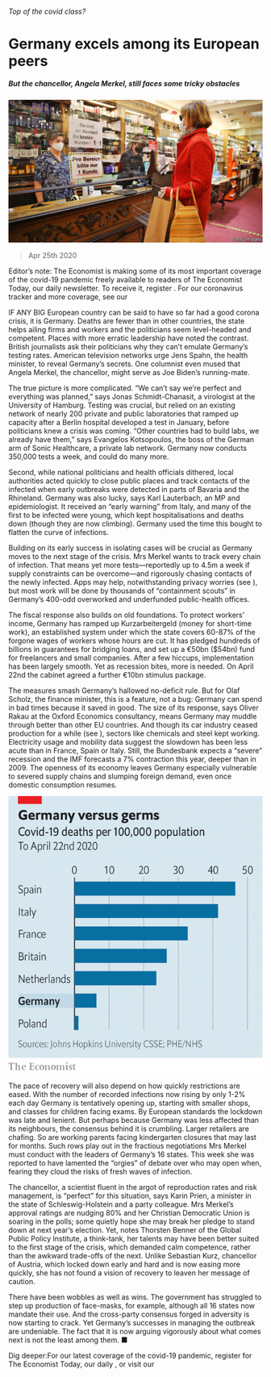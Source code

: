 ###### Top of the covid class?

# Germany excels among its European peers 

##### But the chancellor, Angela Merkel, still faces some tricky obstacles 

![image](images/20200425_EUP001_0.jpg) 

> Apr 25th 2020 

Editor’s note: The Economist is making some of its most important coverage of the covid-19 pandemic freely available to readers of The Economist Today, our daily newsletter. To receive it, register . For our coronavirus tracker and more coverage, see our 

IF ANY BIG European country can be said to have so far had a good corona crisis, it is Germany. Deaths are fewer than in other countries, the state helps ailing firms and workers and the politicians seem level-headed and competent. Places with more erratic leadership have noted the contrast. British journalists ask their politicians why they can’t emulate Germany’s testing rates. American television networks urge Jens Spahn, the health minister, to reveal Germany’s secrets. One columnist even mused that Angela Merkel, the chancellor, might serve as Joe Biden’s running-mate.

The true picture is more complicated. “We can’t say we’re perfect and everything was planned,” says Jonas Schmidt-Chanasit, a virologist at the University of Hamburg. Testing was crucial, but relied on an existing network of nearly 200 private and public laboratories that ramped up capacity after a Berlin hospital developed a test in January, before politicians knew a crisis was coming. “Other countries had to build labs, we already have them,” says Evangelos Kotsopoulos, the boss of the German arm of Sonic Healthcare, a private lab network. Germany now conducts 350,000 tests a week, and could do many more.


Second, while national politicians and health officials dithered, local authorities acted quickly to close public places and track contacts of the infected when early outbreaks were detected in parts of Bavaria and the Rhineland. Germany was also lucky, says Karl Lauterbach, an MP and epidemiologist. It received an “early warning” from Italy, and many of the first to be infected were young, which kept hospitalisations and deaths down (though they are now climbing). Germany used the time this bought to flatten the curve of infections.

Building on its early success in isolating cases will be crucial as Germany moves to the next stage of the crisis. Mrs Merkel wants to track every chain of infection. That means yet more tests—reportedly up to 4.5m a week if supply constraints can be overcome—and rigorously chasing contacts of the newly infected. Apps may help, notwithstanding privacy worries (see ), but most work will be done by thousands of “containment scouts” in Germany’s 400-odd overworked and underfunded public-health offices.

The fiscal response also builds on old foundations. To protect workers’ income, Germany has ramped up Kurzarbeitergeld (money for short-time work), an established system under which the state covers 60-87% of the forgone wages of workers whose hours are cut. It has pledged hundreds of billions in guarantees for bridging loans, and set up a €50bn ($54bn) fund for freelancers and small companies. After a few hiccups, implementation has been largely smooth. Yet as recession bites, more is needed. On April 22nd the cabinet agreed a further €10bn stimulus package.

The measures smash Germany’s hallowed no-deficit rule. But for Olaf Scholz, the finance minister, this is a feature, not a bug: Germany can spend in bad times because it saved in good. The size of its response, says Oliver Rakau at the Oxford Economics consultancy, means Germany may muddle through better than other EU countries. And though its car industry ceased production for a while (see ), sectors like chemicals and steel kept working. Electricity usage and mobility data suggest the slowdown has been less acute than in France, Spain or Italy. Still, the Bundesbank expects a “severe” recession and the IMF forecasts a 7% contraction this year, deeper than in 2009. The openness of its economy leaves Germany especially vulnerable to severed supply chains and slumping foreign demand, even once domestic consumption resumes.

![image](images/20200425_EUC297.png) 


The pace of recovery will also depend on how quickly restrictions are eased. With the number of recorded infections now rising by only 1-2% each day Germany is tentatively opening up, starting with smaller shops, and classes for children facing exams. By European standards the lockdown was late and lenient. But perhaps because Germany was less affected than its neighbours, the consensus behind it is crumbling. Larger retailers are chafing. So are working parents facing kindergarten closures that may last for months. Such rows play out in the fractious negotiations Mrs Merkel must conduct with the leaders of Germany’s 16 states. This week she was reported to have lamented the “orgies” of debate over who may open when, fearing they cloud the risks of fresh waves of infection.

The chancellor, a scientist fluent in the argot of reproduction rates and risk management, is “perfect” for this situation, says Karin Prien, a minister in the state of Schleswig-Holstein and a party colleague. Mrs Merkel’s approval ratings are nudging 80% and her Christian Democratic Union is soaring in the polls; some quietly hope she may break her pledge to stand down at next year’s election. Yet, notes Thorsten Benner of the Global Public Policy Institute, a think-tank, her talents may have been better suited to the first stage of the crisis, which demanded calm competence, rather than the awkward trade-offs of the next. Unlike Sebastian Kurz, chancellor of Austria, which locked down early and hard and is now easing more quickly, she has not found a vision of recovery to leaven her message of caution.

There have been wobbles as well as wins. The government has struggled to step up production of face-masks, for example, although all 16 states now mandate their use. And the cross-party consensus forged in adversity is now starting to crack. Yet Germany’s successes in managing the outbreak are undeniable. The fact that it is now arguing vigorously about what comes next is not the least among them. ■

Dig deeper:For our latest coverage of the covid-19 pandemic, register for The Economist Today, our daily , or visit our 

